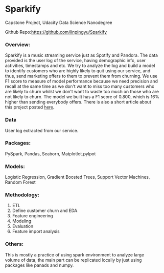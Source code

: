 # Sparkify
Capstone Project, Udacity Data Science Nanodegree

Github Repo:https://github.com/linpingyu/Sparkify

### Overview:
Sparkify is a music streaming service just as Spotify and Pandora. The data provided is the user log of the service, having demographic info, user activities, timestamps and etc. We try to analyze the log and build a model to identify customers who are highly likely to quit using our service, and thus, send marketing offers to them to prevent them from churning. We use F1 score to measure of model performance because we need precision and recall at the same time as we don't want to miss too many customers who are likely to churn whilst we don't want to waste too much on those who are not likely to churn. The model we built has a F1 score of 0.800, which is 16% higher than sending everybody offers. There is also a short article about this project posted [here](https://medium.com/@Linpingyu/another-churn-analysis-using-pyspark-be6a6624f313).


### Data
User log extracted from our service.

### Packages:
PySpark, Pandas, Seaborn, Matplotlot.pylpot

### Models:
Logistic Regression, Gradient Boosted Trees, Support Vector Machines, Random Forest

### Methodology:
1. ETL
2. Define customer churn and EDA
3. Feature engineering
4. Modeling 
5. Evaluation
6. Feature import analysis

### Others:
This is mostly a practice of using spark environment to analyze large volume of data, the main part can be replicated locally by just using packages like panads and numpy. 
